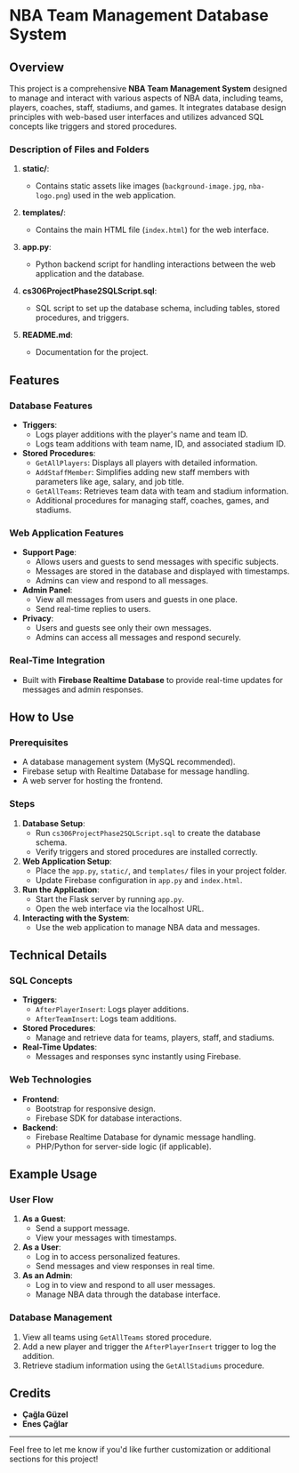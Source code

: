 # NBA Team Management Database System

## Overview
This project is a comprehensive **NBA Team Management System** designed to manage and interact with various aspects of NBA data, including teams, players, coaches, staff, stadiums, and games. It integrates database design principles with web-based user interfaces and utilizes advanced SQL concepts like triggers and stored procedures.

### Description of Files and Folders
1. **static/**:
   - Contains static assets like images (`background-image.jpg`, `nba-logo.png`) used in the web application.

2. **templates/**:
   - Contains the main HTML file (`index.html`) for the web interface.

3. **app.py**:
   - Python backend script for handling interactions between the web application and the database.

4. **cs306ProjectPhase2SQLScript.sql**:
   - SQL script to set up the database schema, including tables, stored procedures, and triggers.

5. **README.md**:
   - Documentation for the project.

## Features
### Database Features
- **Triggers**:
  - Logs player additions with the player's name and team ID.
  - Logs team additions with team name, ID, and associated stadium ID.
- **Stored Procedures**:
  - `GetAllPlayers`: Displays all players with detailed information.
  - `AddStaffMember`: Simplifies adding new staff members with parameters like age, salary, and job title.
  - `GetAllTeams`: Retrieves team data with team and stadium information.
  - Additional procedures for managing staff, coaches, games, and stadiums.

### Web Application Features
- **Support Page**:
  - Allows users and guests to send messages with specific subjects.
  - Messages are stored in the database and displayed with timestamps.
  - Admins can view and respond to all messages.
- **Admin Panel**:
  - View all messages from users and guests in one place.
  - Send real-time replies to users.
- **Privacy**:
  - Users and guests see only their own messages.
  - Admins can access all messages and respond securely.

### Real-Time Integration
- Built with **Firebase Realtime Database** to provide real-time updates for messages and admin responses.

## How to Use
### Prerequisites
- A database management system (MySQL recommended).
- Firebase setup with Realtime Database for message handling.
- A web server for hosting the frontend.

### Steps
1. **Database Setup**:
   - Run `cs306ProjectPhase2SQLScript.sql` to create the database schema.
   - Verify triggers and stored procedures are installed correctly.
2. **Web Application Setup**:
   - Place the `app.py`, `static/`, and `templates/` files in your project folder.
   - Update Firebase configuration in `app.py` and `index.html`.
3. **Run the Application**:
   - Start the Flask server by running `app.py`.
   - Open the web interface via the localhost URL.
4. **Interacting with the System**:
   - Use the web application to manage NBA data and messages.

## Technical Details
### SQL Concepts
- **Triggers**:
  - `AfterPlayerInsert`: Logs player additions.
  - `AfterTeamInsert`: Logs team additions.
- **Stored Procedures**:
  - Manage and retrieve data for teams, players, staff, and stadiums.
- **Real-Time Updates**:
  - Messages and responses sync instantly using Firebase.

### Web Technologies
- **Frontend**:
  - Bootstrap for responsive design.
  - Firebase SDK for database interactions.
- **Backend**:
  - Firebase Realtime Database for dynamic message handling.
  - PHP/Python for server-side logic (if applicable).

## Example Usage
### User Flow
1. **As a Guest**:
   - Send a support message.
   - View your messages with timestamps.
2. **As a User**:
   - Log in to access personalized features.
   - Send messages and view responses in real time.
3. **As an Admin**:
   - Log in to view and respond to all user messages.
   - Manage NBA data through the database interface.

### Database Management
1. View all teams using `GetAllTeams` stored procedure.
2. Add a new player and trigger the `AfterPlayerInsert` trigger to log the addition.
3. Retrieve stadium information using the `GetAllStadiums` procedure.

## Credits
- **Çağla Güzel** 
- **Enes Çağlar** 

---

Feel free to let me know if you'd like further customization or additional sections for this project!
